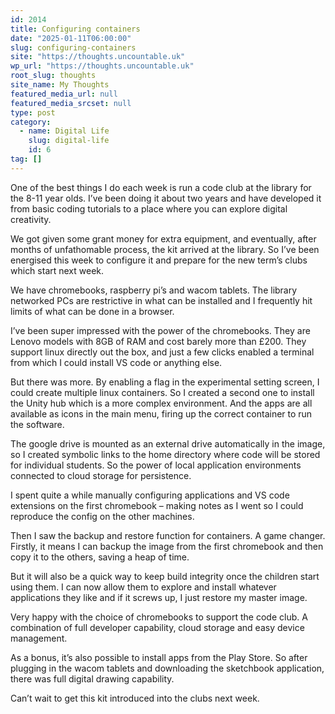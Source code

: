 ```yaml
---
id: 2014
title: Configuring containers
date: "2025-01-11T06:00:00"
slug: configuring-containers
site: "https://thoughts.uncountable.uk"
wp_url: "https://thoughts.uncountable.uk"
root_slug: thoughts
site_name: My Thoughts
featured_media_url: null
featured_media_srcset: null
type: post
category:
  - name: Digital Life
    slug: digital-life
    id: 6
tag: []
---
```



<p>One of the best things I do each week is run a code club at the library for the 8-11 year olds.  I&#8217;ve been doing it about two years and have developed it from basic coding tutorials to a place where you can explore digital creativity.</p>



<p>We got given some grant money for extra equipment, and eventually, after months of unfathomable process, the kit arrived at the library.  So I&#8217;ve been energised this week to configure it and prepare for the new term&#8217;s clubs which start next week.</p>



<p>We have chromebooks, raspberry pi&#8217;s and wacom tablets.  The library networked PCs  are restrictive in what can be installed and I frequently hit limits of what can be done in a browser.</p>



<p>I&#8217;ve been super impressed with the power of the chromebooks.  They are Lenovo models with 8GB of RAM and cost barely more than £200.  They support linux directly out the box, and just a few clicks enabled a terminal from which I could install VS code or anything else.</p>



<p>But there was more.  By enabling a flag in the experimental setting screen, I could create multiple linux containers.  So I created a second one to install the Unity hub which is a more complex environment.  And the apps are all available as icons in the main menu, firing up the correct container to run the software.</p>



<p>The google drive is mounted as an external drive automatically in the image, so I created symbolic links to the home directory where code will be stored for individual students.  So the power of local application environments connected to cloud storage for persistence.</p>



<p>I spent quite a while manually configuring applications and VS code extensions on the first chromebook &#8211; making notes as I went so I could reproduce the config on the other machines.</p>



<p>Then I saw the backup and restore function for containers.  A game changer.  Firstly, it means I can backup the image from the first chromebook and then copy it to the others, saving a heap of time.</p>



<p>But it will also be a quick way to keep build integrity once the children start using them.  I can now allow them to explore and install whatever applications they like and if it screws up, I just restore my master image.</p>



<p>Very happy with the choice of chromebooks to support the code club.  A combination of full developer capability, cloud storage and easy device management.</p>



<p>As a bonus, it&#8217;s also possible to install apps from the Play Store.  So after plugging in the wacom tablets and downloading the sketchbook application, there was full digital drawing capability.</p>



<p>Can&#8217;t wait to get this kit introduced into the clubs next week. </p>
